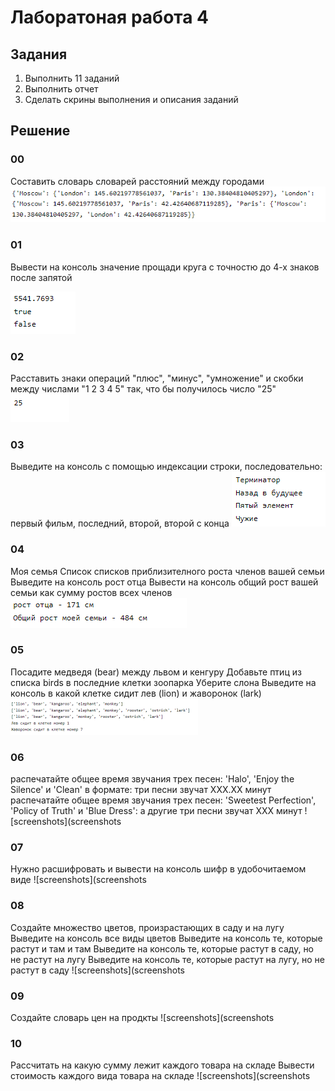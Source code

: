 # Лаборатоная работа 4
## Задания 
1. Выполнить 11 заданий
2. Выполнить отчет
3. Сделать скрины выполнения и описания заданий
## Решение
### 00
Составить словарь словарей расстояний между городами
![screenshots](screenshots/L4_00.png)

### 01
Вывести на консоль значение прощади круга с точностю до 4-х знаков после запятой

![screenshots](screenshots/L4_01.png)

### 02
Расставить знаки операций "плюс", "минус", "умножение" и скобки между числами "1 2 3 4 5" так, что бы получилось число "25"
![screenshots](screenshots/L4_02.png)

### 03
Выведите на консоль с помощью индексации строки, последовательно: первый фильм, последний, второй, второй с конца
![screenshots](screenshots/L4_03.png)

### 04
Моя семья
Список списков приблизителного роста членов вашей семьи
Выведите на консоль рост отца
Вывести на консоль общий рост вашей семьи как сумму ростов всех членов
![screenshots](screenshots/L4_04.png)

### 05
Посадите медведя (bear) между львом и кенгуру
Добавьте птиц из списка birds в последние клетки зоопарка
Уберите слона
Выведите на консоль в какой клетке сидит лев (lion) и жаворонок (lark)
![screenshots](screenshots/L4_05.png)

### 06
распечатайте общее время звучания трех песен: 'Halo', 'Enjoy the Silence' и 'Clean' в формате: три песни звучат ХХХ.XX минут
распечатайте общее время звучания трех песен: 'Sweetest Perfection', 'Policy of Truth' и 'Blue Dress': а другие три песни звучат ХХХ минут
![screenshots](screenshots

### 07
Нужно расшифровать и вывести на консоль шифр в удобочитаемом виде
![screenshots](screenshots

### 08
Создайте множество цветов, произрастающих в саду и на лугу
Выведите на консоль все виды цветов
Выведите на консоль те, которые растут и там и там
Выведите на консоль те, которые растут в саду, но не растут на лугу
Выведите на консоль те, которые растут на лугу, но не растут в саду
![screenshots](screenshots

### 09
Создайте словарь цен на продкты
![screenshots](screenshots

### 10
Рассчитать на какую сумму лежит каждого товара на складе
Вывести стоимость каждого вида товара на складе
![screenshots](screenshots
